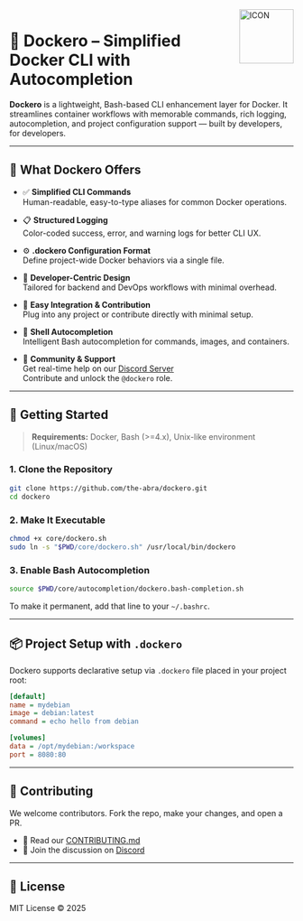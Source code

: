 <img width="96" align="right" src="https://the-abra.github.io/images/dockero.png" alt="ICON">

# 🚀 Dockero – Simplified Docker CLI with Autocompletion

**Dockero** is a lightweight, Bash-based CLI enhancement layer for Docker. It streamlines container workflows with memorable commands, rich logging, autocompletion, and project configuration support — built by developers, for developers.

---

## 🔧 What Dockero Offers

- ✅ **Simplified CLI Commands**  
  Human-readable, easy-to-type aliases for common Docker operations.

- 📋 **Structured Logging**  
  Color-coded success, error, and warning logs for better CLI UX.

- ⚙️ **.dockero Configuration Format**  
  Define project-wide Docker behaviors via a single file.

- 🤝 **Developer-Centric Design**  
  Tailored for backend and DevOps workflows with minimal overhead.

- 🧩 **Easy Integration & Contribution**  
  Plug into any project or contribute directly with minimal setup.

- 🔄 **Shell Autocompletion**  
  Intelligent Bash autocompletion for commands, images, and containers.

- 💬 **Community & Support**  
  Get real-time help on our [Discord Server](https://discord.gg/PXQQdpKNdc)  
  Contribute and unlock the `@dockero` role.

---

## 🚀 Getting Started

> **Requirements:** Docker, Bash (>=4.x), Unix-like environment (Linux/macOS)

### 1. Clone the Repository

```bash
git clone https://github.com/the-abra/dockero.git
cd dockero
```

### 2. Make It Executable

```bash
chmod +x core/dockero.sh
sudo ln -s "$PWD/core/dockero.sh" /usr/local/bin/dockero
```

### 3. Enable Bash Autocompletion

```bash
source $PWD/core/autocompletion/dockero.bash-completion.sh
```

To make it permanent, add that line to your `~/.bashrc`.

---

## 📦 Project Setup with `.dockero`

Dockero supports declarative setup via `.dockero` file placed in your project root:

```ini
[default]
name = mydebian
image = debian:latest
command = echo hello from debian

[volumes]
data = /opt/mydebian:/workspace
port = 8080:80
```

---

## 🤝 Contributing

We welcome contributors. Fork the repo, make your changes, and open a PR.

- 📄 Read our [CONTRIBUTING.md](docs/CONTRIBUTING.md)
- 📢 Join the discussion on [Discord](https://discord.gg/PXQQdpKNdc)

---

## 📜 License

MIT License © 2025
